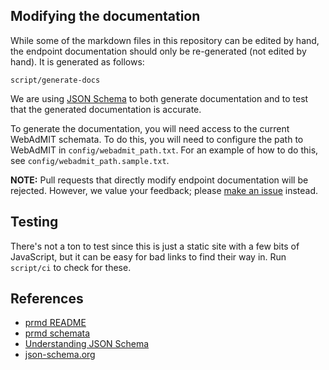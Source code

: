 ## Modifying the documentation

While some of the markdown files in this repository can be edited by hand, the endpoint documentation should only be re-generated (not edited by hand).  It is generated as follows:

    script/generate-docs

We are using [JSON Schema](http://json-schema.org/) to both generate documentation and to test that the generated documentation is accurate.

To generate the documentation, you will need access to the current WebAdMIT schemata.  To do this, you will need to configure the path to WebAdMIT in `config/webadmit_path.txt`.  For an example of how to do this, see `config/webadmit_path.sample.txt`.

**NOTE:** Pull requests that directly modify endpoint documentation will be rejected.  However, we value your feedback; please [make an issue][new_issue] instead.

  [new_issue]: https://github.com/Liaison-Intl/Liaison-Intl.github.io/issues/new

## Testing

There's not a ton to test since this is just a static site with a few bits of JavaScript, but it can be easy for bad links to find their way in.  Run `script/ci` to check for these.

## References

  * [prmd README](https://github.com/interagent/prmd#prmd-)
  * [prmd schemata](https://github.com/interagent/prmd/blob/master/docs/schemata.md)
  * [Understanding JSON Schema](http://spacetelescope.github.io/understanding-json-schema/)
  * [json-schema.org](http://json-schema.org/)
